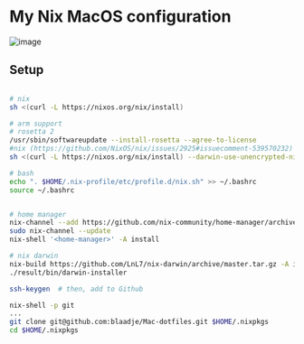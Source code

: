 # My Nix MacOS configuration

![image](https://user-images.githubusercontent.com/24897042/98952066-4d777e00-24fb-11eb-8b82-49cef6bc12bc.png)

## Setup


```bash

# nix
sh <(curl -L https://nixos.org/nix/install)

# arm support
# rosetta 2
/usr/sbin/softwareupdate --install-rosetta --agree-to-license
#nix (https://github.com/NixOS/nix/issues/2925#issuecomment-539570232)
sh <(curl -L https://nixos.org/nix/install) --darwin-use-unencrypted-nix-store-volume --daemon

# bash
echo ". $HOME/.nix-profile/etc/profile.d/nix.sh" >> ~/.bashrc
source ~/.bashrc


# home manager
nix-channel --add https://github.com/nix-community/home-manager/archive/master.tar.gz home-manager
sudo nix-channel --update
nix-shell '<home-manager>' -A install

# nix darwin
nix-build https://github.com/LnL7/nix-darwin/archive/master.tar.gz -A installer
./result/bin/darwin-installer

ssh-keygen  # then, add to Github

nix-shell -p git
...
git clone git@github.com:blaadje/Mac-dotfiles.git $HOME/.nixpkgs
cd $HOME/.nixpkgs
```
